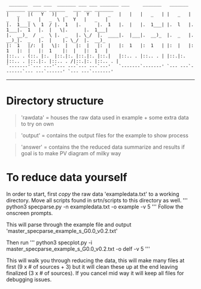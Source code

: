      _______  ___ ___  _______ ___ ___ _______ ___     _______   _______ _______ _______ ______   ___ ___ _______
    |   _   |(   Y   )|   _   |   Y   |   _   |   |   |   _   | |   _   |   _   |   _   |   _  \ |   Y   |   _   |
    |.  1___| \  1  / |.  1   |.      |.  1   |.  |   |.  1___| |.  l   |.  1___|.  1   |.  |   \|.      |.  1___|
    |.  __)_  /  _  \ |.  _   |. \_/  |.  ____|.  |___|.  __)_  |.  _   |.  __)_|.  _   |.  |    |. \_/  |.  __)_
    |:  1   |/:  |   \|:  |   |:  |   |:  |   |:  1   |:  1   | |:  |   |:  1   |:  |   |:  1    |:  |   |:  1   |
    |::.. . (::. |:.  |::.|:. |::.|:. |::.|   |::.. . |::.. . | |::.|:. |::.. . |::.|:. |::.. . /|::.|:. |::.. . |
    `-------'`--- ---'`--- ---`--- ---`---'   `-------`-------' `--- ---`-------`--- ---`------' `--- ---`-------'    
-----------------------------------------------------------------------------------------------------------------

# Directory structure

> 'rawdata' = houses the raw data used in example + some extra data to try on own

> 'output'  = contains the output files for the example to show process

> 'answer'  = contains the the reduced data summarize and results if goal is to make PV diagram of milky way

# To reduce data yourself

In order to start, first *copy* the raw data 'exampledata.txt' to a working directory. Move all scripts found in srtn/scripts to this directory as well.
'''
python3 specparse.py -n exampledata.txt -o example -v 5
'''
Follow the onscreen prompts.

This will parse through the example file and output 'master_specparse_example_s_G0.0_v0.2.txt'

Then run 
'''
python3 specplot.py -i master_specparse_example_s_G0.0_v0.2.txt -o delf -v 5
'''

This will walk you through reducing the data, this will make many files at first (9 x # of sources + 3) but it will clean these up at the end leaving finalized (3 x # of sources). If you cancel mid way it will keep all files for debugging issues.



